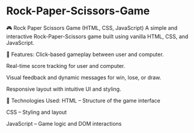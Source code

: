 # Rock-Paper-Scissors-Game
🎮 Rock Paper Scissors Game (HTML, CSS, JavaScript)
A simple and interactive Rock-Paper-Scissors game built using vanilla HTML, CSS, and JavaScript.

🚀 Features:
Click-based gameplay between user and computer.

Real-time score tracking for user and computer.

Visual feedback and dynamic messages for win, lose, or draw.

Responsive layout with intuitive UI and styling.

🧩 Technologies Used:
HTML – Structure of the game interface

CSS – Styling and layout

JavaScript – Game logic and DOM interactions
